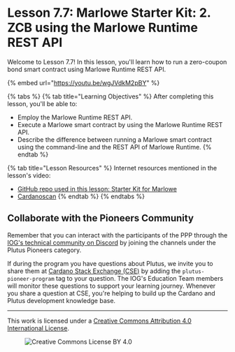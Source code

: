 # Lesson 7.7: Marlowe Starter Kit: 2. ZCB using the Marlowe Runtime REST API

Welcome to Lesson 7.7! In this lesson, you'll learn how to run a zero-coupon bond smart contract using Marlowe Runtime REST API.

{% embed url="https://youtu.be/wgJVdkM2pBY" %}

{% tabs %}
{% tab title="Learning Objectives" %}
After completing this lesson, you'll be able to:

* Employ the Marlowe Runtime REST API.
* Execute a Marlowe smart contract by using the Marlowe Runtime REST API.
* Describe the difference between running a Marlowe smart contract using the command-line and the REST API of Marlowe Runtime.
{% endtab %}

{% tab title="Lesson Resources" %}
Internet resources mentioned in the lesson's video:

* [GitHub repo used in this lesson: Starter Kit for Marlowe](https://github.com/input-output-hk/marlowe-starter-kit/tree/PLT-3026)
* [Cardanoscan](https://preprod.cardanoscan.io/)
{% endtab %}
{% endtabs %}

## Collaborate with the Pioneers Community

Remember that you can interact with the participants of the PPP through the [IOG's technical community on Discord](https://discord.gg/inputoutput) by joining the channels under the Plutus Pioneers category.

If during the program you have questions about Plutus, we invite you to share them at [Cardano Stack Exchange (CSE)](https://cardano.stackexchange.com/) by adding the `plutus-pioneer-program` tag to your question. The IOG's Education Team members will monitor these questions to support your learning journey. Whenever you share a question at CSE, you're helping to build up the Cardano and Plutus development knowledge base.

---

This work is licensed under a [Creative Commons Attribution 4.0 International License](http://creativecommons.org/licenses/by/4.0/).

<figure><img src="https://i.creativecommons.org/l/by/4.0/88x31.png" alt="Creative Commons License BY 4.0"></figure>